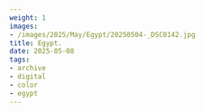 ```yaml
---
weight: 1
images:
- /images/2025/May/Egypt/20250504-_DSC0142.jpg
title: Egypt.
date: 2025-05-08
tags:
- archive
- digital
- color
- egypt
---
```


